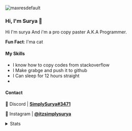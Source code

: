 
![maxresdefault](https://user-images.githubusercontent.com/92708411/153363055-3051c5d6-5e76-41d9-9591-47148c48f0fc.jpg)

### Hi, I'm Surya 👋

Hi I'm surya And i'm a pro copy paster A.K.A Programmer.

**Fun Fact**: I'ma cat



[//]: # (note that this is placeholder data while the infrastructure for changing it is built)

#### My Skills

- I know how to copy codes from stackoverflow
- I Make grabge and push it to github
- I Can sleep for 12 hours straight
- 

#### Contact

💬 Discord | __[SimplySurya#3471]()__

📸 Instagram | __[@itzsimplysurya](https://www.instagram.com/itzsimplysurya/)__


<details>
<summary>Stats</summary>                                                                                                                                                                                                                                                             
<br /> 
<br /> 
  
  
![Mark's Github Stats](https://github-readme-stats.vercel.app/api?username=itzsimplysurya&count_private=true&show_icons=true&theme=algolia)


<br />
<br />
<br />
